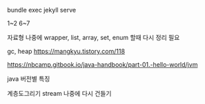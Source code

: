 ---
---
bundle exec jekyll serve

1~2
6~7

자료형 나중에 wrapper, list, array, set, enum 할때 다시 정리 필요

gc, heap
https://mangkyu.tistory.com/118

https://nbcamp.gitbook.io/java-handbook/part-01.-hello-world/jvm

java 버전별 특징

계층도그리기
stream 나중에 다시 건들기

